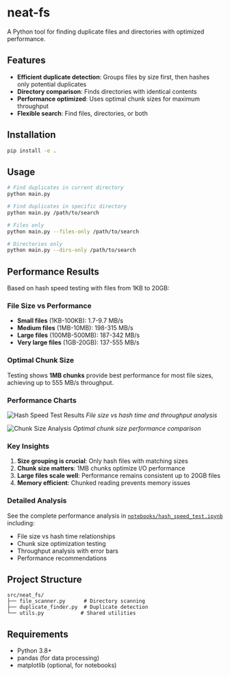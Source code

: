 # neat-fs

A Python tool for finding duplicate files and directories with optimized performance.

## Features

- **Efficient duplicate detection**: Groups files by size first, then hashes only potential duplicates
- **Directory comparison**: Finds directories with identical contents
- **Performance optimized**: Uses optimal chunk sizes for maximum throughput
- **Flexible search**: Find files, directories, or both

## Installation

```bash
pip install -e .
```

## Usage

```bash
# Find duplicates in current directory
python main.py

# Find duplicates in specific directory
python main.py /path/to/search

# Files only
python main.py --files-only /path/to/search

# Directories only  
python main.py --dirs-only /path/to/search
```

## Performance Results

Based on hash speed testing with files from 1KB to 20GB:

### File Size vs Performance
- **Small files** (1KB-100KB): 1.7-9.7 MB/s
- **Medium files** (1MB-10MB): 198-315 MB/s  
- **Large files** (100MB-500MB): 187-342 MB/s
- **Very large files** (1GB-20GB): 137-555 MB/s

### Optimal Chunk Size
Testing shows **1MB chunks** provide best performance for most file sizes, achieving up to 555 MB/s throughput.

### Performance Charts

![Hash Speed Test Results](data/tests/01_hash_speed_test/01_hash_speed_plot.png)
*File size vs hash time and throughput analysis*

![Chunk Size Analysis](data/tests/01_hash_speed_test/01_chunk_size_plot.png)
*Optimal chunk size performance comparison*

### Key Insights
1. **Size grouping is crucial**: Only hash files with matching sizes
2. **Chunk size matters**: 1MB chunks optimize I/O performance
3. **Large files scale well**: Performance remains consistent up to 20GB files
4. **Memory efficient**: Chunked reading prevents memory issues

### Detailed Analysis
See the complete performance analysis in [`notebooks/hash_speed_test.ipynb`](notebooks/hash_speed_test.ipynb) including:
- File size vs hash time relationships
- Chunk size optimization testing
- Throughput analysis with error bars
- Performance recommendations

## Project Structure

```
src/neat_fs/
├── file_scanner.py      # Directory scanning
├── duplicate_finder.py  # Duplicate detection
└── utils.py            # Shared utilities
```

## Requirements

- Python 3.8+
- pandas (for data processing)
- matplotlib (optional, for notebooks)